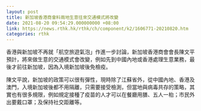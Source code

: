 ```yaml
---
layout: post
title: 新加坡香港商會料兩地生意往來交通模式將改變
date: 2021-08-20 09:54:29.000000000 +08:00
link: https://news.rthk.hk/rthk/ch/component/k2/1606771-20210820.htm
categories: rthk
---
```


香港與新加坡不再就「航空旅遊氣泡」作進一步討論，新加坡香港商會會長陳文平預計，將來做生意的交通模式會改變，例如先到中國內地或香港處理生意業務，最後才前往新加坡，因為入境新加坡後免檢疫。

陳文平說，新加坡的政策可以很有彈性，現時除了江蘇省外，從中國內地、香港及澳門，入境新加坡後都不用隔離，只需要接受檢測，但當地與病毒共存的策略，其實也有很多規限，例如規定接種了疫苗的人才可以在餐廳用膳、五人一枱；市民外出要戴口罩；及保持社交距離等。
